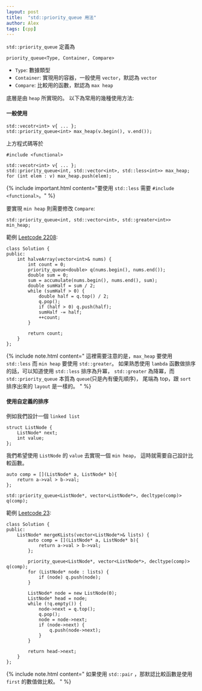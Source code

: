 ```yaml
---
layout: post
title:  "std::priority_queue 用法"
author: Alex
tags: [cpp]
---
```


`std::priority_queue` 定義為
```
priority_queue<Type, Container, Compare>
```
- `Type`: 數據類型
- `Container`: 實現用的容器，一般使用 `vector`，默認為 `vector`
- `Compare`: 比較用的函數，默認為 `max heap`

底層是由 `heap` 所實現的。
以下為常用的幾種使用方法:

#### 一般使用 ####
```c++=
std::vecotr<int> v{ ... };
std::priority_queue<int> max_heap(v.begin(), v.end());
```

上方程式碼等於
```c++=
#include <functional>

std::vecotr<int> v{ ... };
std::priority_queue<int, std::vector<int>, std::less<int>> max_heap;
for (int elem : v) max_heap.push(elem); 
```

{% include important.html content="要使用 `std::less` 需要 `#include <functional>`。" %}

要實現 `min heap` 則需要修改 `Compare`:
```c++=
std::priority_queue<int, std::vector<int>, std::greater<int>> min_heap;
```

範例 [Leetcode 2208](https://leetcode.com/problems/minimum-operations-to-halve-array-sum/):
```c++=
class Solution {
public:
    int halveArray(vector<int>& nums) {
        int count = 0;
        priority_queue<double> q(nums.begin(), nums.end());
        double sum = 0;
        sum = accumulate(nums.begin(), nums.end(), sum);
        double sumHalf = sum / 2;
        while (sumHalf > 0) {
            double half = q.top() / 2;
            q.pop();
            if (half > 0) q.push(half);
            sumHalf -= half;
            ++count;
        }
        
        return count;
    }
};
```

{% include note.html content="
這裡需要注意的是，`max_heap` 要使用 `std::less` 而 `min heap` 要使用 `std::greater`。
如果熟悉使用 `lambda` 函數做排序的話，可以知道使用 `std::less` 排序為升冪，
`std::greater` 為降冪，而 `std::priority_queue` 本質為 `queue`(只是內有優先順序)，
尾端為 top，跟 `sort` 排序出來的 `layout` 是一樣的。
" %}


#### 使用自定義的排序 ####
例如我們設計一個 `linked list`
```c++=
struct ListNode {
    ListNode* next;
    int value;
};
```

我們希望使用 `ListNode` 的 `value` 去實現一個 `min heap`，
這時就需要自己設計比較函數。

```c++=
auto comp = [](ListNode* a, ListNode* b){
    return a->val > b->val;
};

std::priority_queue<ListNode*, vector<ListNode*>, decltype(comp)> q(comp);
```

範例 [Leetcode 23](https://leetcode.com/problems/merge-k-sorted-lists/):
```c++=
class Solution {
public:
    ListNode* mergeKLists(vector<ListNode*>& lists) {
        auto comp = [](ListNode* a, ListNode* b){
            return a->val > b->val;
        };
        
        priority_queue<ListNode*, vector<ListNode*>, decltype(comp)> q(comp);
        for (ListNode* node : lists) {
            if (node) q.push(node);
        }
        
        ListNode* node = new ListNode(0);
        ListNode* head = node;
        while (!q.empty()) {
            node->next = q.top();
            q.pop();
            node = node->next;
            if (node->next) {
                q.push(node->next);
            }
        }
        
        return head->next;
    }
};
```

{% include note.html content="
如果使用 `std::pair` ，那默認比較函數是使用 `first` 的數值做比較。
" %}